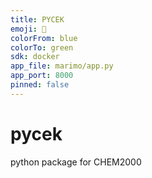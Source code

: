 ```yaml
---
title: PYCEK
emoji: 🧪
colorFrom: blue
colorTo: green
sdk: docker
app_file: marimo/app.py
app_port: 8000
pinned: false
---
```


# pycek
python package for CHEM2000
